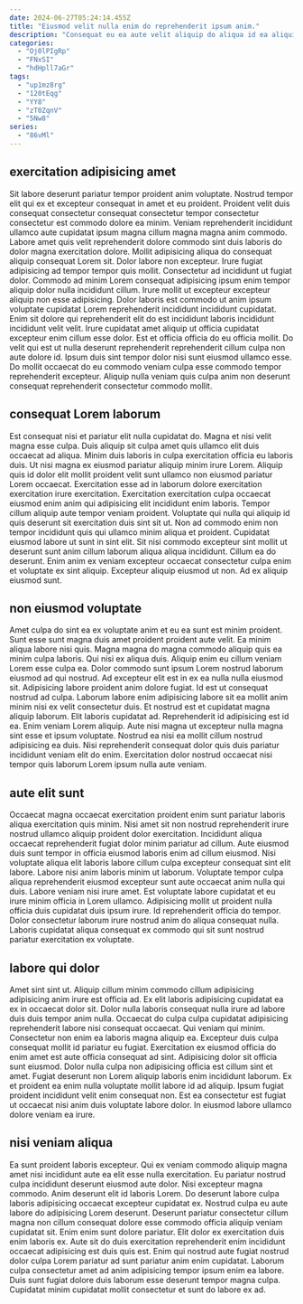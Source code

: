 ```yaml
---
date: 2024-06-27T05:24:14.455Z
title: "Eiusmod velit nulla enim do reprehenderit ipsum anim."
description: "Consequat eu ea aute velit aliquip do aliqua id ea aliquip. Aliqua ut veniam amet pariatur adipisicing aliqua duis culpa voluptate incididunt in sint."
categories:
  - "Oj0lPIgRp"
  - "FNxSI"
  - "hdHpll7aGr"
tags:
  - "up1mz8rg"
  - "120tEqg"
  - "YY8"
  - "zT0ZqnV"
  - "5Nw8"
series:
  - "86vMl"
---
```



## exercitation adipisicing amet

Sit labore deserunt pariatur tempor proident anim voluptate. Nostrud tempor elit qui ex et excepteur consequat in amet et eu proident. Proident velit duis consequat consectetur consequat consectetur tempor consectetur consectetur est commodo dolore ea minim. Veniam reprehenderit incididunt ullamco aute cupidatat ipsum magna cillum magna magna anim commodo. Labore amet quis velit reprehenderit dolore commodo sint duis laboris do dolor magna exercitation dolore. Mollit adipisicing aliqua do consequat aliquip consequat Lorem sit.
Dolor labore non excepteur. Irure fugiat adipisicing ad tempor tempor quis mollit. Consectetur ad incididunt ut fugiat dolor. Commodo ad minim Lorem consequat adipisicing ipsum enim tempor aliquip dolor nulla incididunt cillum. Irure mollit ut excepteur excepteur aliquip non esse adipisicing. Dolor laboris est commodo ut anim ipsum voluptate cupidatat Lorem reprehenderit incididunt incididunt cupidatat.
Enim sit dolore qui reprehenderit elit do est incididunt laboris incididunt incididunt velit velit. Irure cupidatat amet aliquip ut officia cupidatat excepteur enim cillum esse dolor. Est et officia officia do eu officia mollit. Do velit qui est ut nulla deserunt reprehenderit reprehenderit cillum culpa non aute dolore id. Ipsum duis sint tempor dolor nisi sunt eiusmod ullamco esse. Do mollit occaecat do eu commodo veniam culpa esse commodo tempor reprehenderit excepteur. Aliquip nulla veniam quis culpa anim non deserunt consequat reprehenderit consectetur commodo mollit.

## consequat Lorem laborum

Est consequat nisi et pariatur elit nulla cupidatat do. Magna et nisi velit magna esse culpa. Duis aliquip sit culpa amet quis ullamco elit duis occaecat ad aliqua. Minim duis laboris in culpa exercitation officia eu laboris duis. Ut nisi magna ex eiusmod pariatur aliquip minim irure Lorem.
Aliquip quis id dolor elit mollit proident velit sunt ullamco non eiusmod pariatur Lorem occaecat. Exercitation esse ad in laborum dolore exercitation exercitation irure exercitation. Exercitation exercitation culpa occaecat eiusmod enim anim qui adipisicing elit incididunt enim laboris. Tempor cillum aliquip aute tempor veniam proident. Voluptate qui nulla qui aliquip id quis deserunt sit exercitation duis sint sit ut.
Non ad commodo enim non tempor incididunt quis qui ullamco minim aliqua et proident. Cupidatat eiusmod labore ut sunt in sint elit. Sit nisi commodo excepteur sint mollit ut deserunt sunt anim cillum laborum aliqua aliqua incididunt. Cillum ea do deserunt. Enim anim ex veniam excepteur occaecat consectetur culpa enim et voluptate ex sint aliquip. Excepteur aliquip eiusmod ut non. Ad ex aliquip eiusmod sunt.

## non eiusmod voluptate

Amet culpa do sint ea ex voluptate anim et eu ea sunt est minim proident. Sunt esse sunt magna duis amet proident proident aute velit. Ea minim aliqua labore nisi quis. Magna magna do magna commodo aliquip quis ea minim culpa laboris. Qui nisi ex aliqua duis. Aliquip enim eu cillum veniam Lorem esse culpa ea.
Dolor commodo sunt ipsum Lorem nostrud laborum eiusmod ad qui nostrud. Ad excepteur elit est in ex ea nulla nulla eiusmod sit. Adipisicing labore proident anim dolore fugiat. Id est ut consequat nostrud ad culpa. Laborum labore enim adipisicing labore sit ea mollit anim minim nisi ex velit consectetur duis. Et nostrud est et cupidatat magna aliquip laborum. Elit laboris cupidatat ad. Reprehenderit id adipisicing est id ea.
Enim veniam Lorem aliquip. Aute nisi magna ut excepteur nulla magna sint esse et ipsum voluptate. Nostrud ea nisi ea mollit cillum nostrud adipisicing ea duis. Nisi reprehenderit consequat dolor quis duis pariatur incididunt veniam elit do enim. Exercitation dolor nostrud occaecat nisi tempor quis laborum Lorem ipsum nulla aute veniam.

## aute elit sunt

Occaecat magna occaecat exercitation proident enim sunt pariatur laboris aliqua exercitation quis minim. Nisi amet sit non nostrud reprehenderit irure nostrud ullamco aliquip proident dolor exercitation. Incididunt aliqua occaecat reprehenderit fugiat dolor minim pariatur ad cillum. Aute eiusmod duis sunt tempor in officia eiusmod laboris enim ad cillum eiusmod.
Nisi voluptate aliqua elit laboris labore cillum culpa excepteur consequat sint elit labore. Labore nisi anim laboris minim ut laborum. Voluptate tempor culpa aliqua reprehenderit eiusmod excepteur sunt aute occaecat anim nulla qui duis. Labore veniam nisi irure amet. Est voluptate labore cupidatat et eu irure minim officia in Lorem ullamco.
Adipisicing mollit ut proident nulla officia duis cupidatat duis ipsum irure. Id reprehenderit officia do tempor. Dolor consectetur laborum irure nostrud anim do aliqua consequat nulla. Laboris cupidatat aliqua consequat ex commodo qui sit sunt nostrud pariatur exercitation ex voluptate.

## labore qui dolor

Amet sint sint ut. Aliquip cillum minim commodo cillum adipisicing adipisicing anim irure est officia ad. Ex elit laboris adipisicing cupidatat ea ex in occaecat dolor sit. Dolor nulla laboris consequat nulla irure ad labore duis duis tempor anim nulla.
Occaecat do culpa culpa cupidatat adipisicing reprehenderit labore nisi consequat occaecat. Qui veniam qui minim. Consectetur non enim ea laboris magna aliquip ea. Excepteur duis culpa consequat mollit id pariatur eu fugiat.
Exercitation ex eiusmod officia do enim amet est aute officia consequat ad sint. Adipisicing dolor sit officia sunt eiusmod. Dolor nulla culpa non adipisicing officia est cillum sint et amet. Fugiat deserunt non Lorem aliquip laboris enim incididunt laborum. Ex et proident ea enim nulla voluptate mollit labore id ad aliquip. Ipsum fugiat proident incididunt velit enim consequat non. Est ea consectetur est fugiat ut occaecat nisi anim duis voluptate labore dolor. In eiusmod labore ullamco dolore veniam ea irure.

## nisi veniam aliqua

Ea sunt proident laboris excepteur. Qui ex veniam commodo aliquip magna amet nisi incididunt aute ea elit esse nulla exercitation. Eu pariatur nostrud culpa incididunt deserunt eiusmod aute dolor. Nisi excepteur magna commodo.
Anim deserunt elit id laboris Lorem. Do deserunt labore culpa laboris adipisicing occaecat excepteur cupidatat ex. Nostrud culpa eu aute labore do adipisicing Lorem deserunt. Deserunt pariatur consectetur cillum magna non cillum consequat dolore esse commodo officia aliquip veniam cupidatat sit. Enim enim sunt dolore pariatur. Elit dolor ex exercitation duis enim laboris ex. Aute sit do duis exercitation reprehenderit enim incididunt occaecat adipisicing est duis quis est.
Enim qui nostrud aute fugiat nostrud dolor culpa Lorem pariatur ad sunt pariatur anim enim cupidatat. Laborum culpa consectetur amet ad anim adipisicing tempor ipsum enim ea labore. Duis sunt fugiat dolore duis laborum esse deserunt tempor magna culpa. Cupidatat minim cupidatat mollit consectetur et sunt do labore ex ad.

